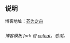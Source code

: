 ## 说明
博客地址：[芥为之舟](http://fzsens.github.io)

##

*博客模板 fork 自 [cnfeat](https://github.com/cnfeat/blog.io/tree/master)，感谢。*



